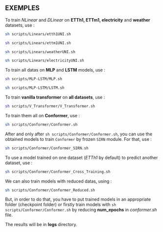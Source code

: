## EXEMPLES
To train *NLinear* and *DLinear* on **ETTh1, ETTm1, electricity** and **weather** datasets, use :  
```sh
sh scripts/Linears/etth1UNI.sh

sh scripts/Linears/ettm1UNI.sh

sh scripts/Linears/weatherUNI.sh

sh scripts/Linears/electricityUNI.sh
```

To train all datas on **MLP** and **LSTM** models, use :
```sh
sh scripts/MLP-LSTM/MLP.sh

sh scripts/MLP-LSTM/LSTM.sh

```

To train **vanilla transformer** on **all datasets**, use :  
```sh
sh scripts/V_Transformer/V_Transformer.sh
```

To train them all on **Conformer**, use :
```sh
sh scripts/Conformer/Conformer.sh
```

After and only after `sh scripts/Conformer/Conformer.sh`, you can use the obtained models to train `Conformer` by frozen `SIRN` module. For that, use :
```sh
sh scripts/Conformer/Conformer_SIRN.sh
```

To use a model trained on one dataset (_ETTh1_ by default) to predict another dataset, use :
```sh
sh scripts/Conformer/Conformer_Cross_Training.sh
```  

We can also train models with reduced datas, using :
```sh
sh scripts/Conformer/Conformer_Reduced.sh
```  
But, in order to do that, you have to put trained models in an appropriate folder (checkpoint folder) or firstly train models with `sh scripts/Conformer/Conformer.sh` by reducing __num_epochs__ in *conformer.sh* file.


The results will be in **logs** directory.